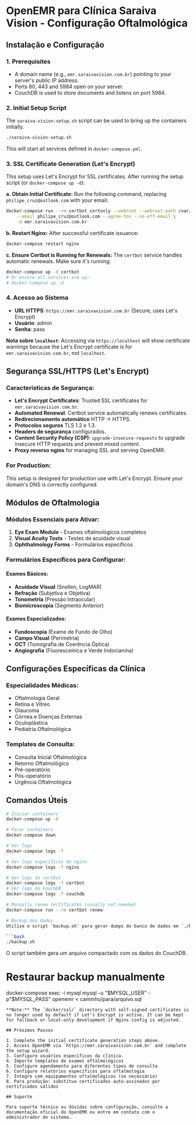 # OpenEMR para Clínica Saraiva Vision - Configuração Oftalmológica

## Instalação e Configuração

### 1. Prerequisites
- A domain name (e.g., `emr.saraivavision.com.br`) pointing to your server's public IP address.
- Ports 80, 443 and 5984 open on your server.
- CouchDB is used to store documents and listens on port 5984.

### 2. Initial Setup Script
The `saraiva-vision-setup.sh` script can be used to bring up the containers initially.
```bash
./saraiva-vision-setup.sh
```
This will start all services defined in `docker-compose.yml`.

### 3. SSL Certificate Generation (Let's Encrypt)
This setup uses Let's Encrypt for SSL certificates. After running the setup script (or `docker-compose up -d`):

   **a. Obtain Initial Certificate:**
   Run the following command, replacing `philipe_cruz@outlook.com` with your email:
   ```bash
   docker-compose run --rm certbot certonly --webroot --webroot-path /var/www/certbot \
       --email philipe_cruz@outlook.com --agree-tos --no-eff-email \
       -d emr.saraivavision.com.br
   ```

   **b. Restart Nginx:**
   After successful certificate issuance:
   ```bash
   docker-compose restart nginx
   ```

   **c. Ensure Certbot is Running for Renewals:**
   The `certbot` service handles automatic renewals. Make sure it's running:
   ```bash
   docker-compose up -d certbot 
   # Or ensure all services are up:
   # docker-compose up -d
   ```

### 4. Acesso ao Sistema
- **URL HTTPS**: `https://emr.saraivavision.com.br` (Secure, uses Let's Encrypt)
- **Usuário**: admin
- **Senha**: pass

**Nota sobre `localhost`**: Accessing via `https://localhost` will show certificate warnings because the Let's Encrypt certificate is for `emr.saraivavision.com.br`, not `localhost`.

## Segurança SSL/HTTPS (Let's Encrypt)

### Características de Segurança:
- **Let's Encrypt Certificates**: Trusted SSL certificates for `emr.saraivavision.com.br`.
- **Automated Renewal**: Certbot service automatically renews certificates.
- **Redirecionamento automático** HTTP → HTTPS.
- **Protocolos seguros** TLS 1.2 e 1.3.
- **Headers de segurança** configurados.
- **Content Security Policy (CSP)**: `upgrade-insecure-requests` to upgrade insecure HTTP requests and prevent mixed content.
- **Proxy reverso nginx** for managing SSL and serving OpenEMR.

### For Production:
This setup is designed for production use with Let's Encrypt. Ensure your domain's DNS is correctly configured.

## Módulos de Oftalmologia

### Módulos Essenciais para Ativar:
1. **Eye Exam Module** - Exames oftalmológicos completos
2. **Visual Acuity Tests** - Testes de acuidade visual
3. **Ophthalmology Forms** - Formulários específicos

### Formulários Específicos para Configurar:

#### Exames Básicos:
- **Acuidade Visual** (Snellen, LogMAR)
- **Refração** (Subjetiva e Objetiva)
- **Tonometria** (Pressão Intraocular)
- **Biomicroscopia** (Segmento Anterior)

#### Exames Especializados:
- **Fundoscopia** (Exame de Fundo de Olho)
- **Campo Visual** (Perimetria)
- **OCT** (Tomografia de Coerência Óptica)
- **Angiografia** (Fluoresceínica e Verde Indocianina)

## Configurações Específicas da Clínica

### Especialidades Médicas:
- Oftalmologia Geral
- Retina e Vítreo
- Glaucoma
- Córnea e Doenças Externas
- Oculoplástica
- Pediatria Oftalmológica

### Templates de Consulta:
- Consulta Inicial Oftalmológica
- Retorno Oftalmológico
- Pré-operatório
- Pós-operatório
- Urgência Oftalmológica

## Comandos Úteis

```bash
# Iniciar containers
docker-compose up -d

# Parar containers
docker-compose down

# Ver logs
docker-compose logs -f

# Ver logs específicos do nginx
docker-compose logs -f nginx

# Ver logs do certbot
docker-compose logs -f certbot
# Ver logs do CouchDB
docker-compose logs -f couchdb

# Manually renew certificates (usually not needed)
docker-compose run --rm certbot renew

# Backup dos dados
Utilize o script `backup.sh` para gerar dumps do banco de dados em `./backups`:

```bash
./backup.sh
```
O script também gera um arquivo compactado com os dados do CouchDB.

# Restaurar backup manualmente
docker-compose exec -i mysql mysql -u "$MYSQL_USER" -p"$MYSQL_PASS" openemr < caminho/para/arquivo.sql
```
**Note:** The `docker/ssl/` directory with self-signed certificates is no longer used by default if Let's Encrypt is active. It can be kept for fallback or local-only development if Nginx config is adjusted.

## Próximos Passos

1. Complete the initial certificate generation steps above.
2. Access OpenEMR via `https://emr.saraivavision.com.br` and complete the setup wizard.
3. Configure usuários específicos da clínica.
4. Importe templates de exames oftalmológicos
5. Configure agendamento para diferentes tipos de consulta
6. Configure relatórios específicos para oftalmologia
7. Integre com equipamentos oftalmológicos (se necessário)
8. Para produção: substitua certificados auto-assinados por certificados válidos

## Suporte

Para suporte técnico ou dúvidas sobre configuração, consulte a documentação oficial do OpenEMR ou entre em contato com o administrador do sistema.
